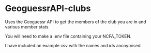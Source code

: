 # GeoguessrAPI-clubs
Uses the Geoguessr API to get the members of the club you are in and various member stats

You will need to make a .env file containing your NCFA_TOKEN.

I have included an example csv with the names and ids anonymised

